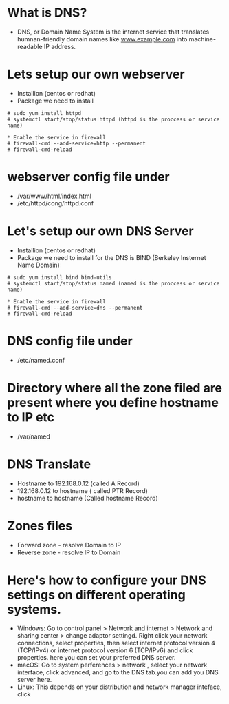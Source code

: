 # What is DNS?
* DNS, or Domain Name System is the internet service that translates humnan-friendly domain names like www.example.com into machine-readable IP address.

# Lets setup our own webserver
* Installion (centos or redhat)
* Package we need to install
```
# sudo yum install httpd
# systemctl start/stop/status httpd (httpd is the proccess or service name)

* Enable the service in firewall
# firewall-cmd --add-service=http --permanent
# firewall-cmd-reload
```

# webserver config file under
* /var/www/html/index.html
* /etc/httpd/cong/httpd.conf

# Let's setup our own DNS Server
* Installion (centos or redhat)
* Package we need to install for the DNS is BIND (Berkeley Insternet Name Domain)
```
# sudo yum install bind bind-utils
# systemctl start/stop/status named (named is the proccess or service name)

* Enable the service in firewall
# firewall-cmd --add-service=dns --permanent
# firewall-cmd-reload
```
# DNS config file under
* /etc/named.conf
# Directory where all the zone filed are present where you define hostname to IP etc
* /var/named

# DNS Translate
* Hostname to 192.168.0.12 (called A Record)
* 192.168.0.12 to hostname ( called PTR Record)
* hostname to hostname (Called hostname Record)

# Zones files
* Forward zone - resolve Domain to IP
* Reverse zone - resolve IP to Domain

# Here's how to configure your DNS settings on different operating systems.
* Windows: Go to control panel > Network and internet > Network and sharing center > change adaptor settingd. Right click your network connections, select properties, then select internet protocol version 4 (TCP/IPv4) or internet protocol version 6 (TCP/IPv6) and click properties. here you can set your preferred DNS server.
* macOS: Go to system perferences > network , select your network interface, click advanced, and go to the DNS tab.you can add you DNS server here.
* Linux: This depends on your distribution and network manager inteface, click 
